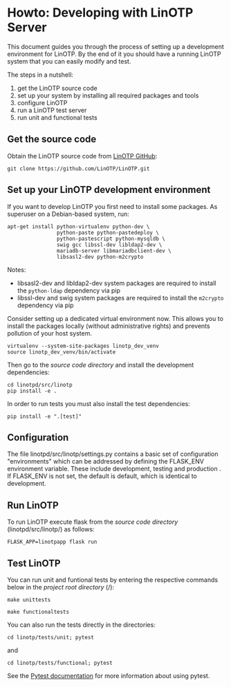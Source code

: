 Howto: Developing with LinOTP Server
====================================

This document guides you through the process of setting up a development environment for LinOTP. By the end of it you should have a running LinOTP system that you can easily modify and test.

The steps in a nutshell:

1. get the LinOTP source code
1. set up your system by installing all required packages and tools
1. configure LinOTP
1. run a LinOTP test server
1. run unit and functional tests


Get the source code
-------------------

Obtain the LinOTP source code from [LinOTP GitHub](https://github.com/LinOTP/LinOTP "LinOTP on GitHub"):

    git clone https://github.com/LinOTP/LinOTP.git


Set up your LinOTP development environment
------------------------------------------

If you want to develop LinOTP you first need to install some packages. As superuser on a Debian-based system, run:

    apt-get install python-virtualenv python-dev \
                    python-paste python-pastedeploy \
                    python-pastescript python-mysqldb \
                    swig gcc libssl-dev libldap2-dev \
                    mariadb-server libmariadbclient-dev \
                    libsasl2-dev python-m2crypto

Notes:
 - libsasl2-dev and libldap2-dev system packages are required to install the `python-ldap` dependency via pip
 - libssl-dev and swig system packages are required to install the `m2crypto` dependency via pip

Consider setting up a dedicated virtual environment now. This allows you to install the packages locally (without administrative rights) and prevents pollution of your host system.

    virtualenv --system-site-packages linotp_dev_venv
    source linotp_dev_venv/bin/activate

Then go to the *source code directory* and install the development dependencies:

    cd linotpd/src/linotp
    pip install -e .

In order to run tests you must also install the test dependencies:

    pip install -e ".[test]"


Configuration
-------------

The file linotpd/src/linotp/settings.py contains a basic set of configuration "environments" which can be addressed by defining the FLASK_ENV environment variable. These include development, testing  and production . If FLASK_ENV is not set, the default is default, which is identical to development.


Run LinOTP
----------

To run LinOTP execute flask from the *source code directory* (linotpd/src/linotp/) as follows:

    FLASK_APP=linotpapp flask run


Test LinOTP
-----------

You can run unit and funtional tests by entering the respective commands below in the *project root directory* (/):

    make unittests

    make functionaltests

You can also run the tests directly in the directories:

    cd linotp/tests/unit; pytest

and

    cd linotp/tests/functional; pytest

See the [Pytest documentation](https://docs.pytest.org/) for more information about using pytest.